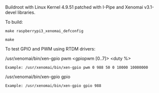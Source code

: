 Buildroot with Linux Kernel 4.9.51 patched with I-Pipe and Xenomai v3.1-devel libraries.


To build:

	make raspberrypi3_xenomai_defconfig
	
	make

To test GPIO and PWM using RTDM drivers:

/usr/xenomai/bin/xen-gpio pwm <gpiopwm [0..7]> <pin number> <duty %> <min usec> <max usec> <period nsec> 

    Example: /usr/xenomai/bin/xen-gpio pwm 0 988 50 0 10000 10000000

/usr/xenomai/bin/xen-gpio gpio <pin number>

    Example: /usr/xenomai/bin/xen-gpio gpio 988

